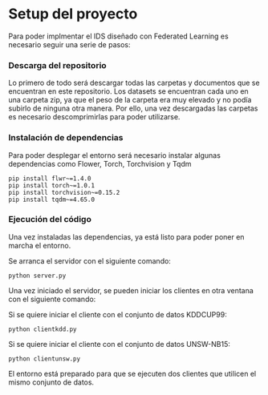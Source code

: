 # Setup del proyecto
Para poder implmentar el IDS diseñado con Federated Learning es necesario seguir una serie de pasos:

### Descarga del repositorio
Lo primero de todo será descargar todas las carpetas y documentos que se encuentran en este repositorio. 
Los datasets se encuentran cada uno en una carpeta zip, ya que el peso de la carpeta era muy elevado y no podía subirlo de ninguna otra manera. Por ello, una vez descargadas las carpetas es necesario descomprimirlas para poder utilizarse.

### Instalación de dependencias
Para poder desplegar el entorno será necesario instalar algunas dependencias como Flower, Torch, Torchvision y Tqdm

```shell
pip install flwr~=1.4.0
pip install torch~=1.0.1
pip install torchvision~=0.15.2
pip install tqdm~=4.65.0
```

### Ejecución del código
Una vez instaladas las dependencias, ya está listo para poder poner en marcha el entorno.

Se arranca el servidor con el siguiente comando:

```shell
python server.py
```

Una vez iniciado el servidor, se pueden iniciar los clientes en otra ventana con el siguiente comando:

Si se quiere iniciar el cliente con el conjunto de datos KDDCUP99:

```shell
python clientkdd.py
```

Si se quiere iniciar el cliente con el conjunto de datos UNSW-NB15:

```shell
python clientunsw.py
```

El entorno está preparado para que se ejecuten dos clientes que utilicen el mismo conjunto de datos.

